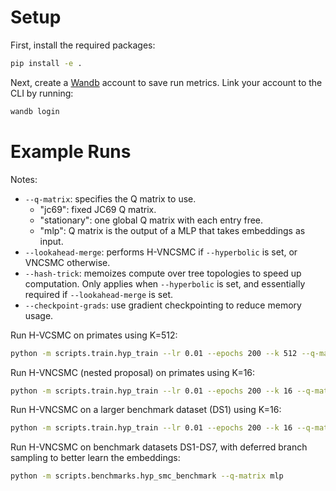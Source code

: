 # Setup

First, install the required packages:

```bash
pip install -e .
```

Next, create a [Wandb](https://wandb.ai) account to save run metrics. Link
your account to the CLI by running:

```bash
wandb login
```

# Example Runs

Notes:

- `--q-matrix`: specifies the Q matrix to use.
  - "jc69": fixed JC69 Q matrix.
  - "stationary": one global Q matrix with each entry free.
  - "mlp": Q matrix is the output of a MLP that takes embeddings as input.
- `--lookahead-merge`: performs H-VNCSMC if `--hyperbolic` is set, or VNCSMC
  otherwise.
- `--hash-trick`: memoizes compute over tree topologies to speed up computation.
  Only applies when `--hyperbolic` is set, and essentially required if
  `--lookahead-merge` is set.
- `--checkpoint-grads`: use gradient checkpointing to reduce memory usage.

Run H-VCSMC on primates using K=512:

```bash
python -m scripts.train.hyp_train --lr 0.01 --epochs 200 --k 512 --q-matrix mlp --hash-trick data/primates.phy
```

Run H-VNCSMC (nested proposal) on primates using K=16:

```bash
python -m scripts.train.hyp_train --lr 0.01 --epochs 200 --k 16 --q-matrix mlp --lookahead-merge --hash-trick data/primates.phy
```

Run H-VNCSMC on a larger benchmark dataset (DS1) using K=16:

```bash
python -m scripts.train.hyp_train --lr 0.01 --epochs 200 --k 16 --q-matrix mlp --lookahead-merge --hash-trick --checkpoint-grads data/hohna/DS1.phy
```

Run H-VNCSMC on benchmark datasets DS1-DS7, with deferred branch sampling to better learn the embeddings:

```bash
python -m scripts.benchmarks.hyp_smc_benchmark --q-matrix mlp
```
